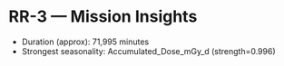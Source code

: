 # RR-3 — Mission Insights
- Duration (approx): 71,995 minutes
- Strongest seasonality: Accumulated_Dose_mGy_d (strength=0.996)
